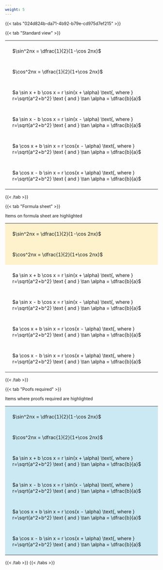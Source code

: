 ```yaml
---
weight: 5
---
```


{{< tabs "024d824b-da71-4b92-b79e-cd975d7ef215" >}}

{{< tab "Standard view" >}}

<style type="text/css">
#T_49bb5 th.col_heading {
  text-align: left;
  font-size: 1em;
}
#T_49bb5 td {
  text-align: left;
  font-size: 1em;
  padding: 1.5em;
}
</style>
<table id="T_49bb5">
  <thead>
  </thead>
  <tbody>
    <tr>
      <td id="T_49bb5_row0_col0" class="data row0 col0" >$\sin^2nx = \dfrac{1}{2}(1-\cos 2nx)$</td>
    </tr>
    <tr>
      <td id="T_49bb5_row1_col0" class="data row1 col0" >$\cos^2nx = \dfrac{1}{2}(1+\cos 2nx)$</td>
    </tr>
    <tr>
      <td id="T_49bb5_row2_col0" class="data row2 col0" >$a \sin x + b \cos x = r \sin(x + \alpha) \text{, where } r=\sqrt{a^2+b^2} \text { and } \tan \alpha = \dfrac{b}{a}$</td>
    </tr>
    <tr>
      <td id="T_49bb5_row3_col0" class="data row3 col0" >$a \sin x - b \cos x = r \sin(x - \alpha) \text{, where } r=\sqrt{a^2+b^2} \text { and } \tan \alpha = \dfrac{b}{a}$</td>
    </tr>
    <tr>
      <td id="T_49bb5_row4_col0" class="data row4 col0" >$a \cos x + b \sin x = r \cos(x - \alpha) \text{, where } r=\sqrt{a^2+b^2} \text { and } \tan \alpha = \dfrac{b}{a}$</td>
    </tr>
    <tr>
      <td id="T_49bb5_row5_col0" class="data row5 col0" >$a \cos x - b \sin x = r \cos(x + \alpha) \text{, where } r=\sqrt{a^2+b^2} \text { and } \tan \alpha = \dfrac{b}{a}$</td>
    </tr>
  </tbody>
</table>
{{< /tab >}}

{{< tab "Formula sheet" >}}

Items on formula sheet are highlighted 
<br>
<style type="text/css">
#T_48d14 th.col_heading {
  text-align: left;
  font-size: 1em;
}
#T_48d14 td {
  text-align: left;
  font-size: 1em;
  padding: 1.5em;
}
#T_48d14_row0_col0, #T_48d14_row1_col0 {
  background-color: rgba(255,194,10, 0.2);
}
#T_48d14_row2_col0, #T_48d14_row3_col0, #T_48d14_row4_col0, #T_48d14_row5_col0 {
  background-color: rgba(0,0,0,0);
}
</style>
<table id="T_48d14">
  <thead>
  </thead>
  <tbody>
    <tr>
      <td id="T_48d14_row0_col0" class="data row0 col0" >$\sin^2nx = \dfrac{1}{2}(1-\cos 2nx)$</td>
    </tr>
    <tr>
      <td id="T_48d14_row1_col0" class="data row1 col0" >$\cos^2nx = \dfrac{1}{2}(1+\cos 2nx)$</td>
    </tr>
    <tr>
      <td id="T_48d14_row2_col0" class="data row2 col0" >$a \sin x + b \cos x = r \sin(x + \alpha) \text{, where } r=\sqrt{a^2+b^2} \text { and } \tan \alpha = \dfrac{b}{a}$</td>
    </tr>
    <tr>
      <td id="T_48d14_row3_col0" class="data row3 col0" >$a \sin x - b \cos x = r \sin(x - \alpha) \text{, where } r=\sqrt{a^2+b^2} \text { and } \tan \alpha = \dfrac{b}{a}$</td>
    </tr>
    <tr>
      <td id="T_48d14_row4_col0" class="data row4 col0" >$a \cos x + b \sin x = r \cos(x - \alpha) \text{, where } r=\sqrt{a^2+b^2} \text { and } \tan \alpha = \dfrac{b}{a}$</td>
    </tr>
    <tr>
      <td id="T_48d14_row5_col0" class="data row5 col0" >$a \cos x - b \sin x = r \cos(x + \alpha) \text{, where } r=\sqrt{a^2+b^2} \text { and } \tan \alpha = \dfrac{b}{a}$</td>
    </tr>
  </tbody>
</table>
{{< /tab >}}

{{< tab "Poofs required" >}}

Items where proofs required are highlighted 
<br>
<style type="text/css">
#T_24949 th.col_heading {
  text-align: left;
  font-size: 1em;
}
#T_24949 td {
  text-align: left;
  font-size: 1em;
  padding: 1.5em;
}
#T_24949_row0_col0, #T_24949_row1_col0, #T_24949_row2_col0, #T_24949_row3_col0, #T_24949_row4_col0, #T_24949_row5_col0 {
  background-color: rgba(0,150,200, 0.2);
}
</style>
<table id="T_24949">
  <thead>
  </thead>
  <tbody>
    <tr>
      <td id="T_24949_row0_col0" class="data row0 col0" >$\sin^2nx = \dfrac{1}{2}(1-\cos 2nx)$</td>
    </tr>
    <tr>
      <td id="T_24949_row1_col0" class="data row1 col0" >$\cos^2nx = \dfrac{1}{2}(1+\cos 2nx)$</td>
    </tr>
    <tr>
      <td id="T_24949_row2_col0" class="data row2 col0" >$a \sin x + b \cos x = r \sin(x + \alpha) \text{, where } r=\sqrt{a^2+b^2} \text { and } \tan \alpha = \dfrac{b}{a}$</td>
    </tr>
    <tr>
      <td id="T_24949_row3_col0" class="data row3 col0" >$a \sin x - b \cos x = r \sin(x - \alpha) \text{, where } r=\sqrt{a^2+b^2} \text { and } \tan \alpha = \dfrac{b}{a}$</td>
    </tr>
    <tr>
      <td id="T_24949_row4_col0" class="data row4 col0" >$a \cos x + b \sin x = r \cos(x - \alpha) \text{, where } r=\sqrt{a^2+b^2} \text { and } \tan \alpha = \dfrac{b}{a}$</td>
    </tr>
    <tr>
      <td id="T_24949_row5_col0" class="data row5 col0" >$a \cos x - b \sin x = r \cos(x + \alpha) \text{, where } r=\sqrt{a^2+b^2} \text { and } \tan \alpha = \dfrac{b}{a}$</td>
    </tr>
  </tbody>
</table>
{{< /tab >}}
{{< /tabs >}}